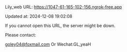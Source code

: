 Lily_web URL: https://1047-61-165-102-156.ngrok-free.app

Updated at: 2024-12-08 19:02:08

If you cannot open this URL, the server might be down.

Please contact: 

goley04@foxmail.com Or Wechat:GL_yeaH